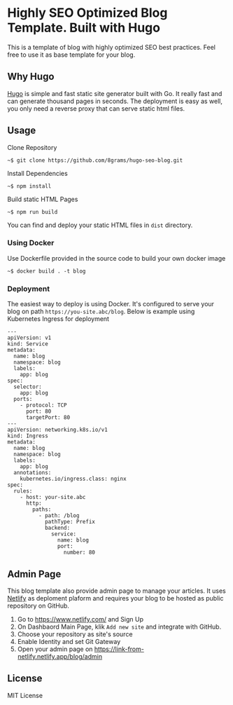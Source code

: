 # Highly SEO Optimized Blog Template. Built with Hugo

This is a template of blog with highly optimized SEO best practices. Feel free to use it as base template for your blog.

## Why Hugo

[Hugo](https://gohugo.io/) is simple and fast static site generator built with Go. It really fast and can generate thousand pages in seconds. The deployment is easy as well, you only need a reverse proxy that can serve static html files.

## Usage

Clone Repository

```
~$ git clone https://github.com/8grams/hugo-seo-blog.git
```

Install Dependencies

```
~$ npm install
```

Build static HTML Pages

```
~$ npm run build
```

You can find and deploy your static HTML files in `dist` directory.

### Using Docker

Use Dockerfile provided in the source code to build your own docker image

```
~$ docker build . -t blog
```

### Deployment

The easiest way to deploy is using Docker. It's configured to serve your blog on path `https://you-site.abc/blog`. Below is example using Kubernetes Ingress for deployment

```
---
apiVersion: v1
kind: Service
metadata:
  name: blog
  namespace: blog
  labels:
    app: blog
spec:
  selector:
    app: blog
  ports:
    - protocol: TCP
      port: 80
      targetPort: 80
---
apiVersion: networking.k8s.io/v1
kind: Ingress
metadata:
  name: blog
  namespace: blog
  labels:
    app: blog
  annotations:
    kubernetes.io/ingress.class: nginx
spec:
  rules:
    - host: your-site.abc
      http:
        paths:
          - path: /blog
            pathType: Prefix
            backend:
              service:
                name: blog
                port: 
                  number: 80
```

## Admin Page

This blog template also provide admin page to manage your articles. It uses [Netlify](https://www.netlify.com/) as deploment plaform and requires your blog to be hosted as public repository on GitHub.

1. Go to https://www.netlify.com/ and Sign Up
2. On Dashbaord Main Page, klik `Add new site` and integrate with GitHub.
3. Choose your repository as site's source
4. Enable Identity and set Git Gateway
5. Open your admin page on https://link-from-netlify.netlify.app/blog/admin

## License

MIT License